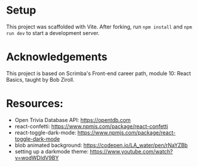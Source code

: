 # Setup
This project was scaffolded with Vite.
After forking, run `npm install` and `npm run dev` to start a development server.

# Acknowledgements
This project is based on Scrimba's Front-end career path, module 10: React Basics, taught by Bob Ziroll.

# Resources:
 - Open Trivia Database API: https://opentdb.com
 - react-confetti: https://www.npmjs.com/package/react-confetti
 - react-toggle-dark-mode: https://www.npmjs.com/package/react-toggle-dark-mode
 - blob animated background: https://codepen.io/LA_water/pen/rNaYZBb
 - setting up a darkmode theme: https://www.youtube.com/watch?v=wodWDIdV9BY